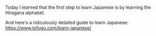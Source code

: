 Today I learned that the first step to learn Japanese is by learning the Hiragana alphabet.

And here's a ridiculously detailed guide to learn Japanese: <https://www.tofugu.com/learn-japanese/>
